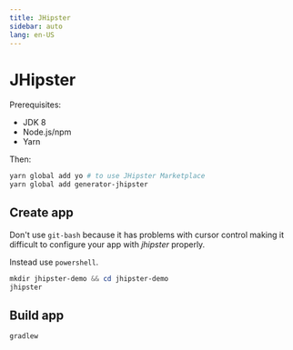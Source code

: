 ```yaml
---
title: JHipster
sidebar: auto
lang: en-US
---
```

# JHipster

Prerequisites:

* JDK 8
* Node.js/npm
* Yarn

Then:

```bash
yarn global add yo # to use JHipster Marketplace
yarn global add generator-jhipster
```

## Create app

Don't use `git-bash` because it has problems with cursor control making it difficult to configure your app with _jhipster_ properly.

Instead use `powershell`.

```powershell
mkdir jhipster-demo && cd jhipster-demo
jhipster
```

## Build app

```bash
gradlew
```
